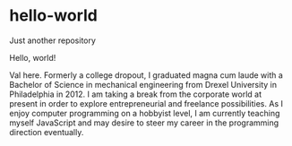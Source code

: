 # hello-world
Just another repository

Hello, world!

Val here. Formerly a college dropout, I graduated magna cum laude with a Bachelor of Science in mechanical engineering from Drexel University in Philadelphia in 2012. I am taking a break from the corporate world at present in order to explore entrepreneurial and freelance possibilities. As I enjoy computer programming on a hobbyist level, I am currently teaching myself JavaScript and may desire to steer my career in the programming direction eventually.
